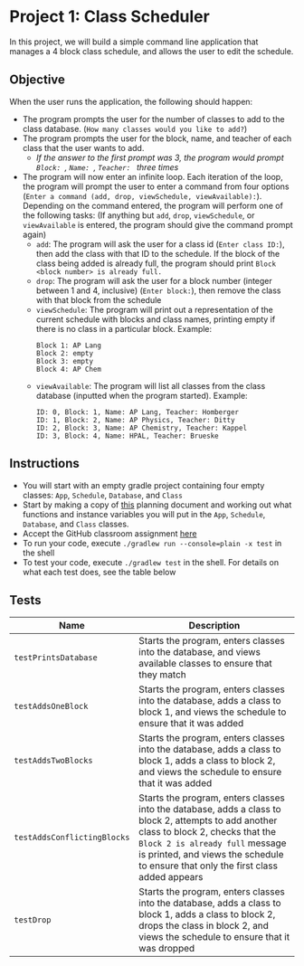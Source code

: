# Project 1: Class Scheduler
In this project, we will build a simple command line application that manages a 4 block class schedule, and allows the user to edit the schedule.

## Objective
When the user runs the application, the following should happen:
* The program prompts the user for the number of classes to add to the class database. (`How many classes would you like to add?`)
* The program prompts the user for the block, name, and teacher of each class that the user wants to add.
    * *If the answer to the first prompt was 3, the program would prompt `Block: `, `Name: `, `Teacher: ` three times*
* The program will now enter an infinite loop. Each iteration of the loop, the program will prompt the user to enter a command from four options (`Enter a command (add, drop, viewSchedule, viewAvailable):`). Depending on the command entered, the program will perform one of the following tasks: (If anything but `add`, `drop`, `viewSchedule`, or `viewAvailable` is entered, the program should give the command prompt again)
    * `add`: The program will ask the user for a class id (`Enter class ID:`), then add the class with that ID to the schedule. If the block of the class being added is already full, the program should print `Block <block number> is already full.`
    * `drop`: The program will ask the user for a block number (integer between 1 and 4, inclusive) (`Enter block:`), then remove the class with that block from the schedule
    * `viewSchedule`: The program will print out a representation of the current schedule with blocks and class names, printing empty if there is no class in a particular block. Example:
        ```
        Block 1: AP Lang
        Block 2: empty
        Block 3: empty
        Block 4: AP Chem
        ```
    * `viewAvailable`: The program will list all classes from the class database (inputted when the program started). Example:
        ```
        ID: 0, Block: 1, Name: AP Lang, Teacher: Homberger
        ID: 1, Block: 2, Name: AP Physics, Teacher: Ditty
        ID: 2, Block: 3, Name: AP Chemistry, Teacher: Kappel
        ID: 3, Block: 4, Name: HPAL, Teacher: Brueske
        ```

## Instructions
* You will start with an empty gradle project containing four empty classes: `App`, `Schedule`, `Database`, and `Class`
* Start by making a copy of [this](https://docs.google.com/spreadsheets/d/1o6iK2-TGUAl9hpWBud50Jc_IgKeVRerXLaIaeeOC_Oc/edit?usp=sharing) planning document and working out what functions and instance variables you will put in the `App`, `Schedule`, `Database`, and `Class` classes.
* Accept the GitHub classroom assignment [here](https://classroom.github.com/a/SzY1FWUI)
* To run your code, execute `./gradlew run --console=plain -x test` in the shell
* To test your code, execute `./gradlew test` in the shell. For details on what each test does, see the table below

## Tests
| Name | Description |
| ---- | ----------- |
| `testPrintsDatabase` | Starts the program, enters classes into the database, and views available classes to ensure that they match |and views the schedule to ensure that it was added
| `testAddsOneBlock` | Starts the program, enters classes into the database, adds a class to block 1, and views the schedule to ensure that it was added | 
| `testAddsTwoBlocks` | Starts the program, enters classes into the database, adds a class to block 1, adds a class to block 2, and views the schedule to ensure that it was added | 
| `testAddsConflictingBlocks` | Starts the program, enters classes into the database, adds a class to block 2, attempts to add another class to block 2, checks that the `Block 2 is already full` message is printed, and views the schedule to ensure that only the first class added appears |
| `testDrop` | Starts the program, enters classes into the database, adds a class to block 1, adds a class to block 2, drops the class in block 2, and views the schedule to ensure that it was dropped | 